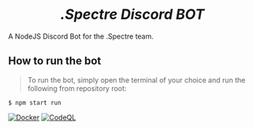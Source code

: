 <p align="center">
<h1 align="center"><em><b>.Spectre Discord BOT</b></em></h1>

</p>

A NodeJS Discord Bot for the .Spectre team. 

## **How to run the bot**

> To run the bot, simply open the terminal of your choice and run the following from repository root:

    $ npm start run
[![Docker](https://github.com/PandeoF1/Spectre-DiscordBot/actions/workflows/docker-image.yml/badge.svg)](https://github.com/PandeoF1/Spectre-DiscordBot/actions/workflows/docker-image.yml)
[![CodeQL](https://github.com/PandeoF1/Spectre-DiscordBot/actions/workflows/codeql.yml/badge.svg)](https://github.com/PandeoF1/Spectre-DiscordBot/actions/workflows/codeql.yml)
